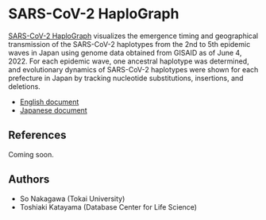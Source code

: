 # SARS-CoV-2 HaploGraph

[SARS-CoV-2 HaploGraph](https://ktym.github.io/covid19/) visualizes the emergence timing and geographical transmission of the SARS-CoV-2 haplotypes from the 2nd to 5th epidemic waves in Japan using genome data obtained from GISAID as of June 4, 2022. For each epidemic wave, one ancestral haplotype was determined, and evolutionary dynamics of SARS-CoV-2 haplotypes were shown for each prefecture in Japan by tracking nucleotide substitutions, insertions, and deletions.

* [English document](https://ktym.github.io/covid19/help-en)
* [Japanese document](https://ktym.github.io/covid19/help-ja)

## References

Coming soon.

## Authors

* So Nakagawa (Tokai University)
* Toshiaki Katayama (Database Center for Life Science)

